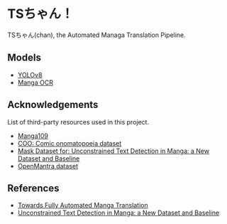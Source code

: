 # TSちゃん！

TSちゃん(chan), the Automated Managa Translation Pipeline.

## Models

- [YOLOv8](https://github.com/ultralytics/ultralytics)
- [Manga OCR](https://github.com/kha-white/manga-ocr)

## Acknowledgements

List of third-party resources used in this project.

- [Manga109](http://www.manga109.org/en/index.html)
- [COO: Comic onomatopoeia dataset](https://github.com/ku21fan/COO-Comic-Onomatopoeia)
- [Mask Dataset for: Unconstrained Text Detection in Manga: a New Dataset and Baseline](https://zenodo.org/record/4511796)
- [OpenMantra dataset](https://github.com/mantra-inc/open-mantra-dataset)

## References

- [Towards Fully Automated Manga Translation](https://arxiv.org/abs/2012.14271)
- [Unconstrained Text Detection in Manga: a New Dataset and Baseline](https://arxiv.org/abs/2009.04042)
